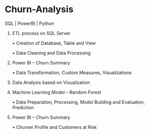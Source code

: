 # Churn-Analysis

SQL |
PowerBI |
Python


1. ETL process on SQL Server

    •	Creation of Database, Table and View

    •	Data Cleaning and Data Processing



2. Power BI – Churn Summary

    •	Data Transformation, Custom Measures, Visualizations



3. Data Analysis based on Visualization


4. Machine Learning Model – Random Forest


   •	Data Preparation, Processing, Model Building and Evaluation, Prediction


5. Power BI – Churn Summary

   •	Churner Profile and Customers at Risk
   

